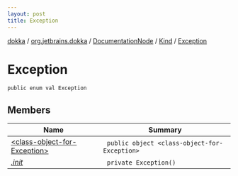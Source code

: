 ```yaml
---
layout: post
title: Exception
---
```

[dokka](../../../../index.md) / [org.jetbrains.dokka](../../../index.md) / [DocumentationNode](../../index.md) / [Kind](../index.md) / [Exception](index.md)

# Exception

```
public enum val Exception
```
## Members
| Name | Summary |
|------|---------|
|[&lt;class-object-for-Exception&gt;](_class-object-for-Exception_/index.md)|&nbsp;&nbsp;`public object <class-object-for-Exception>`<br>|
|[*.init*](_init_.md)|&nbsp;&nbsp;`private Exception()`<br>|
